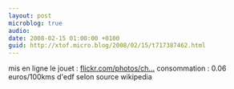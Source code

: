 ```yaml
---
layout: post
microblog: true
audio: 
date: 2008-02-15 01:00:00 +0100
guid: http://xtof.micro.blog/2008/02/15/t717387462.html
---
```

mis en ligne le jouet : [flickr.com/photos/ch...](http://flickr.com/photos/christopheducamp/2266912131/) consommation : 0.06 euros/100kms d'edf selon source wikipedia
